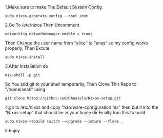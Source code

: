 1.Make sure to make The Default System Config.
```
sudo nixos-generate-config --root /mnt
```
2.Go To /etc/nixos Then Uncomment
```
networking.networkmanager.enable = true;
```
Then Change the user name from "alice" to "anas" so my config works properly, Then Excute
```
sudo nixos-install
```
3.After Installation do
```
nix-shell -p git
```
So You add git to your shell temporarily, Then Clone This Repo to "/home/anas" using 
```
git clone https://github.com/DAnaselo/Nixos-setup.git
```
4.go to /etc/nixos and copy "hardware-configuration.nix" then but it into the "Nixos-setup" that should be in your home dir
Finally Run this to build 
```
sudo nixos-rebuild switch --upgrade --impure --flake .
```
5.Enjoy
